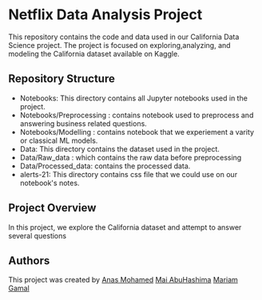# Netflix Data Analysis Project

This repository contains the code and data used in our California Data Science project. The project is focused on exploring,analyzing, and modeling the California dataset available on Kaggle.

## Repository Structure

* Notebooks: This directory contains all Jupyter notebooks used in the project.
* Notebooks/Preprocessing : contains notebook used to preprocess and answering business related questions. 
* Notebooks/Modelling : contains notebook that we experiement a varity or classical ML models. 
* Data: This directory contains the dataset used in the project.
* Data/Raw_data : which contains the raw data before preprocessing 
* Data/Processed_data: contains the processed data.
* alerts-21: This directory contains css file that we could use on our notebook's notes. 

## Project Overview

In this project, we explore the California dataset and attempt to answer several questions

## Authors 

This project was created by 
[Anas Mohamed](https://github.com/Anas20001)
[Mai AbuHashima](https://github.com/maigamalabuhashima20)
[Mariam Gamal](https://github.com/mariameldakhly)
